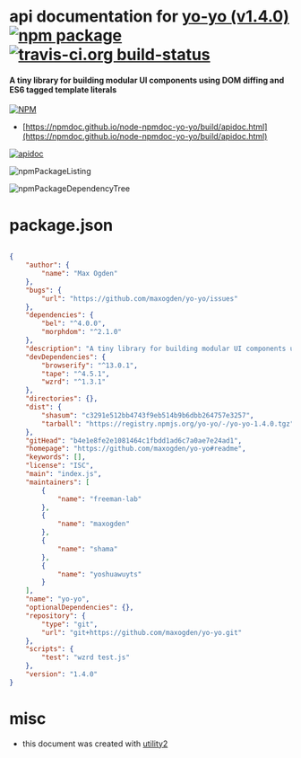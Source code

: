 # api documentation for  [yo-yo (v1.4.0)](https://github.com/maxogden/yo-yo#readme)  [![npm package](https://img.shields.io/npm/v/npmdoc-yo-yo.svg?style=flat-square)](https://www.npmjs.org/package/npmdoc-yo-yo) [![travis-ci.org build-status](https://api.travis-ci.org/npmdoc/node-npmdoc-yo-yo.svg)](https://travis-ci.org/npmdoc/node-npmdoc-yo-yo)
#### A tiny library for building modular UI components using DOM diffing and ES6 tagged template literals

[![NPM](https://nodei.co/npm/yo-yo.png?downloads=true&downloadRank=true&stars=true)](https://www.npmjs.com/package/yo-yo)

- [https://npmdoc.github.io/node-npmdoc-yo-yo/build/apidoc.html](https://npmdoc.github.io/node-npmdoc-yo-yo/build/apidoc.html)

[![apidoc](https://npmdoc.github.io/node-npmdoc-yo-yo/build/screenCapture.buildCi.browser.%252Ftmp%252Fbuild%252Fapidoc.html.png)](https://npmdoc.github.io/node-npmdoc-yo-yo/build/apidoc.html)

![npmPackageListing](https://npmdoc.github.io/node-npmdoc-yo-yo/build/screenCapture.npmPackageListing.svg)

![npmPackageDependencyTree](https://npmdoc.github.io/node-npmdoc-yo-yo/build/screenCapture.npmPackageDependencyTree.svg)



# package.json

```json

{
    "author": {
        "name": "Max Ogden"
    },
    "bugs": {
        "url": "https://github.com/maxogden/yo-yo/issues"
    },
    "dependencies": {
        "bel": "^4.0.0",
        "morphdom": "^2.1.0"
    },
    "description": "A tiny library for building modular UI components using DOM diffing and ES6 tagged template literals",
    "devDependencies": {
        "browserify": "^13.0.1",
        "tape": "^4.5.1",
        "wzrd": "^1.3.1"
    },
    "directories": {},
    "dist": {
        "shasum": "c3291e512bb4743f9eb514b9b6dbb264757e3257",
        "tarball": "https://registry.npmjs.org/yo-yo/-/yo-yo-1.4.0.tgz"
    },
    "gitHead": "b4e1e8fe2e1081464c1fbdd1ad6c7a0ae7e24ad1",
    "homepage": "https://github.com/maxogden/yo-yo#readme",
    "keywords": [],
    "license": "ISC",
    "main": "index.js",
    "maintainers": [
        {
            "name": "freeman-lab"
        },
        {
            "name": "maxogden"
        },
        {
            "name": "shama"
        },
        {
            "name": "yoshuawuyts"
        }
    ],
    "name": "yo-yo",
    "optionalDependencies": {},
    "repository": {
        "type": "git",
        "url": "git+https://github.com/maxogden/yo-yo.git"
    },
    "scripts": {
        "test": "wzrd test.js"
    },
    "version": "1.4.0"
}
```



# misc
- this document was created with [utility2](https://github.com/kaizhu256/node-utility2)
